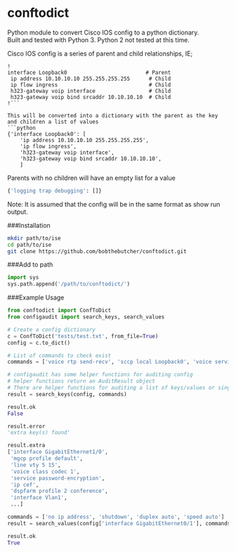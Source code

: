 # conftodict
Python module to convert Cisco IOS config to a python dictionary.  
Built and tested with Python 3. Python 2 not tested at this time.  

Cisco IOS config is a series of parent and child relationships, IE;  
```
!  
interface Loopback0                         # Parent
 ip address 10.10.10.10 255.255.255.255      # Child
 ip flow ingress                             # Child
 h323-gateway voip interface                 # Child
 h323-gateway voip bind srcaddr 10.10.10.10  # Child 
!```

This will be converted into a dictionary with the parent as the key and children a list of values
```python
{'interface Loopback0': [                        
    'ip address 10.10.10.10 255.255.255.255',  
    'ip flow ingress',                         
    'h323-gateway voip interface',               
    'h323-gateway voip bind srcaddr 10.10.10.10',
    ]
 ```

Parents with no children will have an empty list for a value
```python
{'logging trap debugging': []}
```
 
Note: It is assumed that the config will be in the same format as show run output.  

###Installation
```bash
mkdir path/to/ise
cd path/to/ise
git clone https://github.com/bobthebutcher/conftodict.git
```

###Add to path
```python
import sys
sys.path.append('/path/to/conftodict/')
```

###Example Usage
```python
from conftodict import ConfToDict
from configaudit import search_keys, search_values

# Create a config dictionary
c = ConfToDict('tests/test.txt', from_file=True)
config = c.to_dict()

# List of commands to check exist
commands = ['voice rtp send-recv', 'sccp local Loopback0', 'voice service voip']

# configaudit has some helper functions for auditing config
# helper functions return an AuditResult object
# There are helper functions for auditing a list of keys/values or single key/value
result = search_keys(config, commands)

result.ok
False

result.error
'extra key(s) found'

result.extra
['interface GigabitEthernet1/0',
 'mgcp profile default',
 'line vty 5 15',
 'voice class codec 1',
 'service password-encryption',
 'ip cef',
 'dspfarm profile 2 conference',
 'interface Vlan1',
 ...]

commands = ['no ip address', 'shutdown', 'duplex auto', 'speed auto']
result = search_values(config['interface GigabitEthernet0/1'], commands)

result.ok
True
```
